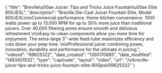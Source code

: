 {
    "title": "Breville\u00ae Juicer: Tips and Tricks Juice Fountain\u00ae Elite 800JEXL",
    "description": "Breville Die-Cast Juicer Fountain Elite, Model 800JEXL\n\nCommercial performance. Home kitchen convenience. 1000 watts power up to 13,000 RPM for up to 30% more juice than traditional juicers. Over 40,000 filtering pores ensure smooth and delicious refreshment.\n\nEasy-to-clean components allow you more time for enjoyment. The extra-large 3\"-wide feed-tube maximizes efficiency and cuts down your prep time. \n\nProfessional juicer combining power, innovation, durability and performance for the ultimate in juicing.",
    "videoid": "69625322",
    "date_created": "1350170685",
    "date_modified": "1493401532",
    "type": "captivate",
    "layout": "video",
    "url": "\/v\/breville-juicer-tips-and-tricks-juice-fountain-elite-800jexl\/69625322"
}